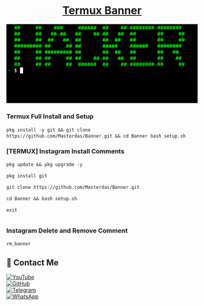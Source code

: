 <h1 align="center"><u>Termux Banner</u></h1>

<a href="https" target="_blank">
  <img src="https://github.com/Masterdas/Banner/blob/main/Screenshot_2025_0517_191141.png?raw=true" alt="Image">
</a>

### Termux Full Install and Setup 
```
pkg install -y git && git clone https://github.com/Masterdas/Banner.git && cd Banner bash setup.sh
```

### [TERMUX] Instagram Install Comments

```
pkg update && pkg upgrade -y
```
```
pkg install git
```
```
git clone https://github.com/Masterdas/Banner.git
```
```
cd Banner && bash setup.sh
```
```
exit
```
```

```

### Instagram Delete and Remove Comment
```
rm_banner
```





## 📌 Contact Me  

<a href="https://youtube.com/@zerodarknexus">
  <img src="https://img.shields.io/badge/YouTube-FF0000?style=for-the-badge&logo=youtube&logoColor=white" alt="YouTube">
</a>  
<br>  

<a href="https://github.com/Masterdas?tab=repositories">
  <img src="https://img.shields.io/badge/GitHub-000000?style=for-the-badge&logo=github&logoColor=white" alt="GitHub">
</a>  
<br>  

<a href="https://t.me/ZeroHackNexus">
  <img src="https://img.shields.io/badge/Telegram-26A5E4?style=for-the-badge&logo=telegram&logoColor=white" alt="Telegram">
</a>  
<br>  

<a href="https://chat.whatsapp.com/II35pNaN25rHqnUmqXK6ag">
  <img src="https://img.shields.io/badge/WhatsApp-25D366?style=for-the-badge&logo=whatsapp&logoColor=white" alt="WhatsApp">
</a>
